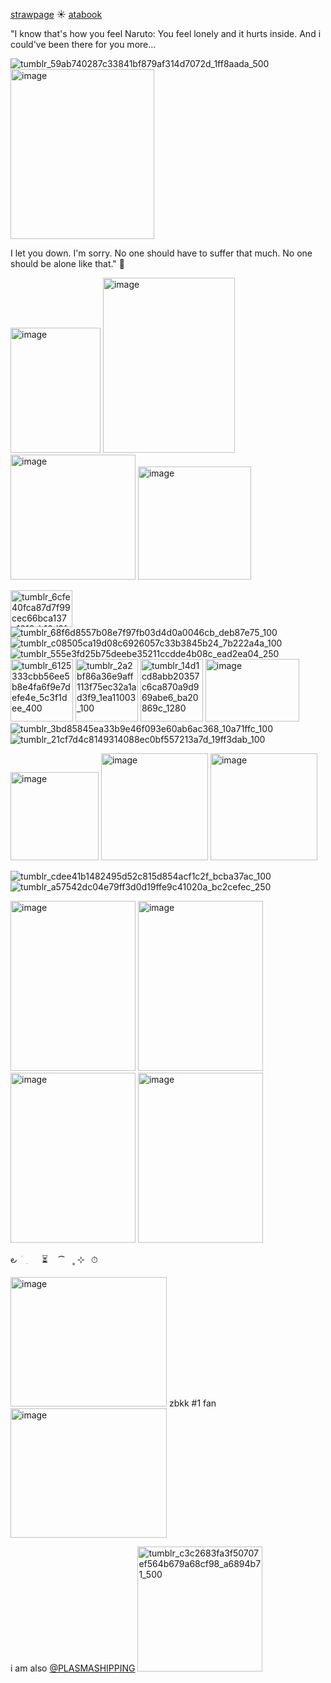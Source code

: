 [strawpage](https://picojutsu.straw.page)  ☀️ [atabook](https://picojutsu.atabook.org/)


"I know that's how you feel Naruto: You feel lonely and it hurts inside. And i could've been there for you more...

![tumblr_59ab740287c33841bf879af314d7072d_1ff8aada_500](https://github.com/user-attachments/assets/d9612bf9-3403-4774-a662-fbddc95004ae)  <img width="230" height="272" alt="image" src="https://github.com/user-attachments/assets/412b8b35-7a39-47b4-b9d2-8c5a48ed29e2" /> 



I let you down. I'm sorry. No one should have to suffer that much. No one should be alone like that." 🐬 



<img width="144" height="200" alt="image" src="https://github.com/user-attachments/assets/877a5d82-b914-4179-8dec-398b913c17af" />  <img width="211" height="280" alt="image" src="https://github.com/user-attachments/assets/306b6d8e-228f-4c58-8cb1-bb77c1cabd52" />  <img width="200" height="200" alt="image" src="https://github.com/user-attachments/assets/85dd5b53-549a-4bd7-afaa-23cdd33822ee" />  <img width="181" height="181" alt="image" src="https://github.com/user-attachments/assets/dc01cbd4-f528-4890-aee1-3326dd416f0d" />






<img width="99" height="59" alt="tumblr_6cfe40fca87d7f99cec66bca137c1012_b10d2fc3_100" src="https://github.com/user-attachments/assets/b91b1a85-7fbb-4854-81a3-d529ed13751f" />  ![tumblr_68f6d8557b08e7f97fb03d4d0a0046cb_deb87e75_100](https://github.com/user-attachments/assets/e21f6684-63f9-4b40-bd84-7f1e0ce6891d)  ![tumblr_c08505ca19d08c6926057c33b3845b24_7b222a4a_100](https://github.com/user-attachments/assets/ad8f7760-0cae-4517-bf86-4f9dd4af0941)  ![tumblr_555e3fd25b75deebe35211ccdde4b08c_ead2ea04_250](https://github.com/user-attachments/assets/0e285fcc-d083-4c84-92bd-1020b136cafd) <img width="100" height="100" alt="tumblr_6125333cbb56ee5b8e4fa6f9e7defe4e_5c3f1dee_400" src="https://github.com/user-attachments/assets/8a439d2a-4ec3-4f85-8dec-ce454fe32864" />  <img width="100" height="100" alt="tumblr_2a2bf86a36e9aff113f75ec32a1ad3f9_1ea11003_100" src="https://github.com/user-attachments/assets/975d6dee-e2a4-49ba-8137-346b6adc1c13" />  <img width="100" height="100" alt="tumblr_14d1cd8abb20357c6ca870a9d969abe6_ba20869c_1280" src="https://github.com/user-attachments/assets/b5c76320-4fee-4a2a-b8af-7376d003a05a" /> <img width="150" height="100" alt="image" src="https://github.com/user-attachments/assets/09422ac3-038c-416f-9d0e-f7b9f6e12875" />
![tumblr_3bd85845ea33b9e46f093e60ab6ac368_10a71ffc_100](https://github.com/user-attachments/assets/ad308e64-ab04-4ccf-bf61-bbb54160905c) ![tumblr_21cf7d4c8149314088ec0bf557213a7d_19ff3dab_100](https://github.com/user-attachments/assets/ba5dca7e-605e-40fa-b61f-bc0bfa30e374)  

<img width="141" height="141" alt="image" src="https://github.com/user-attachments/assets/cb9e1adb-aaea-47c7-9c5d-35894efd7338" /> <img width="171" height="171" alt="image" src="https://github.com/user-attachments/assets/e2f8ab26-db65-4760-ac35-8a656ad1d9ea" /> <img width="171" height="171" alt="image" src="https://github.com/user-attachments/assets/b485ebc7-bf31-4d00-be23-be68e3d10328" /> 






![tumblr_cdee41b1482495d52c815d854acf1c2f_bcba37ac_100](https://github.com/user-attachments/assets/ef54e9e3-91b7-47bb-a25c-52da37f5302c)  ![tumblr_a57542dc04e79ff3d0d19ffe9c41020a_bc2cefec_250](https://github.com/user-attachments/assets/12ce051f-73bd-4023-96aa-0a51f4e5425d)





<img width="200" height="272" alt="image" src="https://github.com/user-attachments/assets/ca587567-1d05-46d1-90b1-a58761ca083b" />  <img width="200" height="272" alt="image" src="https://github.com/user-attachments/assets/bfd31c23-5f5d-4a58-96e7-593c2ff22c49" /> <img width="200" height="272" alt="image" src="https://github.com/user-attachments/assets/2cf971c1-81fe-49e2-8bd9-473e77a78700" /> <img width="200" height="272" alt="image" src="https://github.com/user-attachments/assets/b8e076cc-6ea0-4bd0-a02d-701dfe722648" />






౿  ׂ   ִ     ⏳    ⁀   ˳ ⊹⠀⏱













<img width="250" height="207" alt="image" src="https://github.com/user-attachments/assets/9d13ef34-e046-4141-a960-b71a308aa663" />     zbkk #1 fan    <img width="250" height="207" alt="image" src="https://github.com/user-attachments/assets/ce6aafba-82fe-4759-9edc-a3892a7ee015" />







i am also [@PLASMASHIPPING](https://github.com/PLASMASHIPPING) <img width="200" height="200" alt="tumblr_c3c2683fa3f50707ef564b679a68cf98_a6894b71_500" src="https://github.com/user-attachments/assets/40db6716-8b20-4213-a084-d527c560d71a" />












